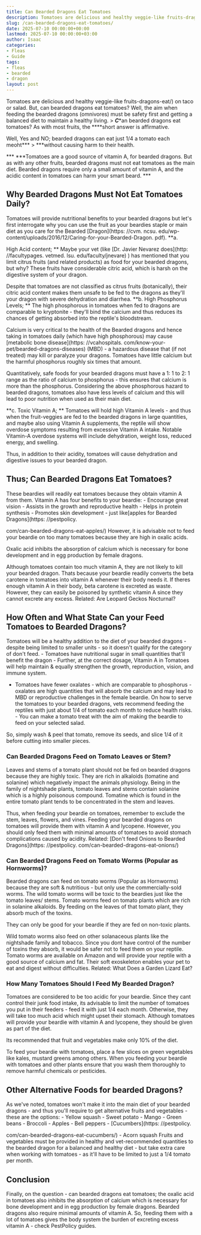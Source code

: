 ```yaml
---
title: Can Bearded Dragons Eat Tomatoes
description: Tomatoes are delicious and healthy veggie-like fruits-dragons-eat on taco or salad. But, can bearded dragons eat tomatoes?
slug: /can-bearded-dragons-eat-tomatoes/
date: 2025-07-10 00:00:00+00:00
lastmod: 2025-07-10 00:00:00+03:00
author: Isaac
categories:
- Fleas
- Guide
tags:
- fleas
- bearded
- dragon
layout: post
---
```


Tomatoes are delicious and healthy veggie-like fruits-dragons-eat/) on taco or salad. But, can bearded dragons eat tomatoes? Well, the aim when feeding the bearded dragons (omnivores) must be safety first and getting a balanced diet to maintain a healthy living. > ***C****an bearded dragons eat tomatoes? As with most fruits, the ****short answer is affirmative.

Well, Yes and NO; bearded dragons can eat just 1/4 a tomato each meoht*** > ***without causing harm to their health.

*** ***Tomatoes are a good source of vitamin A, for bearded dragons. But as with any other fruits, bearded dragons must not eat tomatoes as the main diet. Bearded dragons require only a small amount of vitamin A, and the acidic content in tomatoes can harm your smart beard. ***

##  Why Bearded Dragons Must Not Eat Tomatoes Daily?

Tomatoes will provide nutritional benefits to your bearded dragons but let's first interrogate why you can use the fruit as your beardies staple or main diet as you care for the Bearded [Dragon](https: //cvm. ncsu. edu/wp-content/uploads/2016/12/Caring-for-your-Bearded-Dragon. pdf). **a.

High Acid content; ** Maybe your vet (like [Dr. Javier Nevarez does](http: //facultypages. vetmed. lsu. edu/faculty/jnevare) ) has mentioned that you limit citrus fruits (and related products) as food for your bearded dragons, but why? These fruits have considerable citric acid, which is harsh on the digestive system of your dragon.

Despite that tomatoes are not classified as citrus fruits (botanically), their citric acid content makes them unsafe to be fed to the dragons as they'll your dragon with severe dehydration and diarrhea. **b. High Phosphorus Levels; ** The high phosphorous in tomatoes when fed to dragons are comparable to kryptonite - they'll bind the calcium and thus reduces its chances of getting absorbed into the reptile's bloodstream.

Calcium is very critical to the health of the Bearded dragons and hence taking in tomatoes daily (which have high phosphorous) may cause [metabolic bone disease](https: //vcahospitals. com/know-your-pet/bearded-dragons-diseases) (MBD) - a hazardous disease that (if not treated) may kill or paralyze your dragons. Tomatoes have little calcium but the harmful phosphorus roughly six times that amount.

Quantitatively, safe foods for your bearded dragons must have a 1: 1 to 2: 1 range as the ratio of calcium to phosphorus - this ensures that calcium is more than the phosphorus. Considering the above phosphorous hazard to bearded dragons, tomatoes also have less levels of calcium and this will lead to poor nutrition when used as their main diet.

**c. Toxic Vitamin A; ** Tomatoes will hold high Vitamin A levels - and thus when the fruit-veggies are fed to the bearded dragons in large quantities, and maybe also using Vitamin A supplements, the reptile will show overdose symptoms resulting from excessive Vitamin A intake. Notable Vitamin-A overdose systems will include dehydration, weight loss, reduced energy, and swelling.

Thus, in addition to their acidity, tomatoes will cause dehydration and digestive issues to your bearded dragon.

##  Thus; Can Bearded Dragons Eat Tomatoes?

These beardies will readily eat tomatoes because they obtain vitamin A from them. Vitamin A has four benefits to your beardie: - Encourage great vision - Assists in the growth and reproductive health - Helps in protein synthesis - Promotes skin development - just like[apples for Bearded Dragons](https: //pestpolicy.

com/can-bearded-dragons-eat-apples/) However, it is advisable not to feed your beardie on too many tomatoes because they are high in oxalic acids.

Oxalic acid inhibits the absorption of calcium which is necessary for bone development and in egg production by female dragons.

Although tomatoes contain too much vitamin A, they are not likely to kill your bearded dragon. Thats because your beardie readily converts the beta carotene in tomatoes into vitamin A whenever their body needs it. If theres enough vitamin A in their body, beta carotene is excreted as waste. However, they can easily be poisoned by synthetic vitamin A since they cannot excrete any excess. Related: Are Leopard Geckos Nocturnal?

##  How Often and What State Can your Feed Tomatoes to Bearded Dragons?

Tomatoes will be a healthy addition to the diet of your bearded dragons - despite being limited to smaller units - so it doesn't qualify for the category of don't feed. - Tomatoes have nutritional sugar in small quantities that'll benefit the dragon - Further, at the correct dosage, Vitamin A in Tomatoes will help maintain & equally strengthen the growth, reproduction, vision, and immune system.

- Tomatoes have fewer oxalates - which are comparable to phosphorus - oxalates are high quantities that will absorb the calcium and may lead to MBD or reproductive challenges in the female beardie. On how to serve the tomatoes to your bearded dragons, vets recommend feeding the reptiles with just about 1/4 of tomato each month to reduce health risks. - You can make a tomato treat with the aim of making the beardie to feed on your selected salad.

So, simply wash & peel that tomato, remove its seeds, and slice 1/4 of it before cutting into smaller pieces.

###  **Can Bearded Dragons Feed on Tomato Leaves or Stem?**

Leaves and stems of a tomato plant should not be fed on bearded dragons because they are highly toxic. They are rich in alkaloids (tomatine and solanine) which negatively impact the animals physiology. Being in the family of nightshade plants, tomato leaves and stems contain solanine which is a highly poisonous compound. Tomatine which is found in the entire tomato plant tends to be concentrated in the stem and leaves.

Thus, when feeding your beardie on tomatoes, remember to exclude the stem, leaves, flowers, and vines. Feeding your bearded dragons on tomatoes will provide them with vitamin A and lycopene. However, you should only feed them with minimal amounts of tomatoes to avoid stomach complications caused by acidity. Related: [Don't feed Onions to Bearded Dragons](https: //pestpolicy. com/can-bearded-dragons-eat-onions/)

###  **Can Bearded Dragons Feed on Tomato Worms (Popular as Hornworms)?**

Bearded dragons can feed on tomato worms (Popular as Hornworms) because they are soft & nutritious - but only use the commercially-sold worms. The wild tomato worms will be toxic to the beardies just like the tomato leaves/ stems. Tomato worms feed on tomato plants which are rich in solanine alkaloids. By feeding on the leaves of that tomato plant, they absorb much of the toxins.

They can only be good for your beardie if they are fed on non-toxic plants.

Wild tomato worms also feed on other solanaceous plants like the nightshade family and tobacco. Since you dont have control of the number of toxins they absorb, it would be safer not to feed them on your reptile. Tomato worms are available on Amazon and will provide your reptile with a good source of calcium and fat. Their soft exoskeleton enables your pet to eat and digest without difficulties. Related: What Does a Garden Lizard Eat?

###  **How Many Tomatoes Should I Feed My Bearded Dragon?**

Tomatoes are considered to be too acidic for your beardie. Since they cant control their junk food intake, its advisable to limit the number of tomatoes you put in their feeders - feed it with just 1/4 each month. Otherwise, they will take too much acid which might upset their stomach. Although tomatoes will provide your beardie with vitamin A and lycopene, they should be given as part of the diet.

Its recommended that fruit and vegetables make only 10% of the diet.

To feed your beardie with tomatoes, place a few slices on green vegetables like kales, mustard greens among others. When you feeding your beardie with tomatoes and other plants ensure that you wash them thoroughly to remove harmful chemicals or pesticides.

##  Other Alternative Foods for bearded Dragons?

As we've noted, tomatoes won't make it into the main diet of your bearded dragons - and thus you'll require to get alternative fruits and vegetables - these are the options: - Yellow squash - Sweet potato - Mango - Green beans - Broccoli - Apples - Bell peppers - [Cucumbers](https: //pestpolicy.

com/can-bearded-dragons-eat-cucumbers/) - Acorn squash Fruits and vegetables must be provided in healthy and vet-recommended quantities to the bearded dragon for a balanced and healthy diet - but take extra care when working with tomatoes - as it'll have to be limited to just a 1/4 tomato per month.

##  Conclusion

Finally, on the question - can bearded dragons eat tomatoes; the oxalic acid in tomatoes also inhibits the absorption of calcium which is necessary for bone development and in egg production by female dragons. Bearded dragons also require minimal amounts of vitamin A. So, feeding them with a lot of tomatoes gives the body system the burden of excreting excess vitamin A - check PestPolicy guides.
